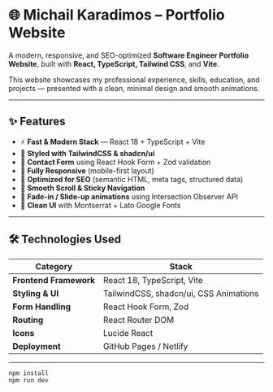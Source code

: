 # 🌐 Michail Karadimos – Portfolio Website

A modern, responsive, and SEO-optimized **Software Engineer Portfolio Website**, built with **React, TypeScript, Tailwind CSS**, and **Vite**.

This website showcases my professional experience, skills, education, and projects — presented with a clean, minimal design and smooth animations.

---

## ✨ Features

- ⚡ **Fast & Modern Stack** — React 18 + TypeScript + Vite  
- 🎨 **Styled with TailwindCSS & shadcn/ui**  
- 💬 **Contact Form** using React Hook Form + Zod validation  
- 📱 **Fully Responsive** (mobile-first layout)  
- 🚀 **Optimized for SEO** (semantic HTML, meta tags, structured data)  
- 🧭 **Smooth Scroll & Sticky Navigation**  
- 🧠 **Fade-in / Slide-up animations** using Intersection Observer API  
- 🌙 **Clean UI** with Montserrat + Lato Google Fonts  

---

## 🛠️ Technologies Used

| Category | Stack |
|-----------|--------|
| **Frontend Framework** | React 18, TypeScript, Vite |
| **Styling & UI** | TailwindCSS, shadcn/ui, CSS Animations |
| **Form Handling** | React Hook Form, Zod |
| **Routing** | React Router DOM |
| **Icons** | Lucide React |
| **Deployment** | GitHub Pages / Netlify |

---

```bash
npm install
npm run dev

